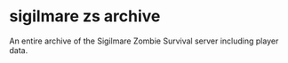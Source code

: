 # sigilmare zs archive
 An entire archive of the Sigilmare Zombie Survival server including player data.
